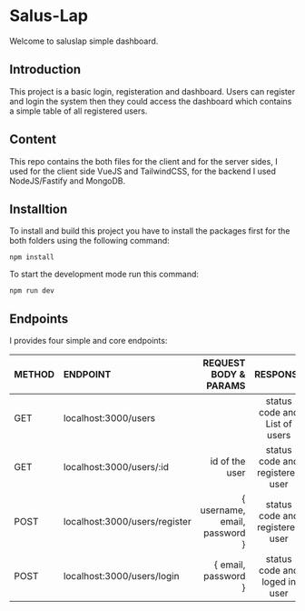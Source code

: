 # Salus-Lap

Welcome to saluslap simple dashboard.

## Introduction
This project is a basic login, registeration and dashboard. Users can register and login the system then they could access the dashboard which contains a simple table of all registered users.

## Content
This repo contains the both files for the client and for the server sides, I used for the client side VueJS and TailwindCSS, for the backend I used NodeJS/Fastify and MongoDB.

## Installtion
To install and build this project you have to install the packages first for the both folders using the following command:

`npm install`

To start the development mode run this command:

`npm run dev`

## Endpoints
I provides four simple and core endpoints:

|METHOD |ENDPOINT | REQUEST BODY & PARAMS | RESPONSE |
|:--- |:--- | ---: | :---:|
|GET |  localhost:3000/users  |  | status code and List of users | 
|GET |  localhost:3000/users/:id   | id of the user  | status code and registered user |
|POST|  localhost:3000/users/register   | { username, email, password }  | status code and registered user |
|POST|  localhost:3000/users/login   | { email, password }  | status code and loged in user |
